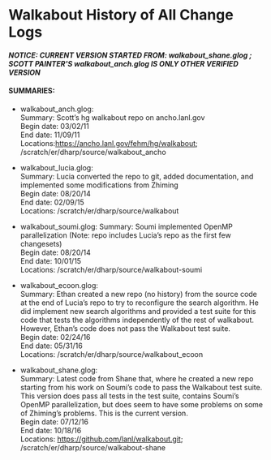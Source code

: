 # Walkabout History of All Change Logs 

#### *NOTICE: CURRENT VERSION STARTED FROM: walkabout_shane.glog ; SCOTT PAINTER'S walkabout_anch.glog IS ONLY OTHER VERIFIED VERSION*

#### SUMMARIES:

  * walkabout_anch.glog: <br />
  Summary: Scott’s hg walkabout repo on ancho.lanl.gov <br />
  Begin date: 03/02/11 <br />
  End date: 11/09/11 <br />
  Locations:https://ancho.lanl.gov/fehm/hg/walkabout; /scratch/er/dharp/source/walkabout_ancho <br />

  * walkabout_lucia.glog: <br />
  Summary: Lucia converted the repo to git, added documentation, and implemented some modifications from Zhiming <br />
  Begin date: 08/20/14 <br />
  End date: 02/09/15 <br />
  Locations: /scratch/er/dharp/source/walkabout <br />

  * walkabout_soumi.glog:
  Summary: Soumi implemented OpenMP parallelization (Note: repo includes Lucia’s repo as the first few changesets) <br />
  Begin date: 08/20/14 <br />
  End date: 10/01/15 <br />
  Locations: /scratch/er/dharp/source/walkabout-soumi <br />

  * walkabout_ecoon.glog: <br />
  Summary: Ethan created a new repo (no history) from the source code at the end of Lucia’s repo to try to reconfigure the search algorithm. He did implement new search algorithms and provided a test suite for this code that tests the algorithms independently of the rest of walkabout. However, Ethan’s code does not pass the Walkabout test suite.  <br />
  Begin date: 02/24/16 <br />
  End date: 05/31/16 <br />
  Locations: /scratch/er/dharp/source/walkabout_ecoon <br />

  * walkabout_shane.glog: <br />
  Summary: Latest code from Shane that, where he created a new repo starting from his work on Soumi’s code to pass the Walkabout test suite. This version does pass all tests in the test suite, contains Soumi’s OpenMP parallelization, but does seem to have some problems on some of Zhiming’s problems. This is the current version. <br />
  Begin date: 07/12/16 <br />
  End date: 10/18/16 <br />
  Locations: https://github.com/lanl/walkabout.git; /scratch/er/dharp/source/walkabout-shane <br />
